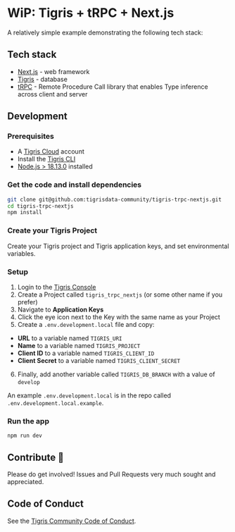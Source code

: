 # WiP: Tigris + tRPC + Next.js

A relatively simple example demonstrating the following tech stack:

## Tech stack

- [Next.js](https://nextjs.org/) - web framework
- [Tigris](https://www.tigrisdata.com) - database
- [tRPC](https://trpc.io) - Remote Procedure Call library that enables Type inference across client and server

## Development

### Prerequisites

* A [Tigris Cloud](https://www.tigrisdata.com) account
* Install the [Tigris CLI](https://www.tigrisdata.com/docs/sdkstools/cli/installation/)
* [Node.js > 18.13.0](https://nodejs.org/en/download/) installed

### Get the code and install dependencies

```bash
git clone git@github.com:tigrisdata-community/tigris-trpc-nextjs.git
cd tigris-trpc-nextjs
npm install
```

### Create your Tigris Project

Create your Tigris project and Tigris application keys, and set environmental variables.

### Setup

1. Login to the [Tigris Console](https://console.preview.tigrisdata.cloud/)
2. Create a Project called `tigris_trpc_nextjs` (or some other name if you prefer)
3. Navigate to **Application Keys**
4. Click the eye icon next to the Key with the same name as your Project
5. Create a `.env.development.local` file and copy:
  - **URL** to a variable named `TIGRIS_URI`
  - **Name** to a variable named `TIGRIS_PROJECT`
  - **Client ID** to a variable named `TIGRIS_CLIENT_ID`
  - **Client Secret** to a variable named `TIGRIS_CLIENT_SECRET`
6. Finally, add another variable called `TIGRIS_DB_BRANCH` with a value of `develop`

An example `.env.development.local` is in the repo called `.env.development.local.example`.

### Run the app

```shell
npm run dev
```

## Contribute 🙌

Please do get involved! Issues and Pull Requests very much sought and appreciated.

## Code of Conduct

See the [Tigris Community Code of Conduct](https://www.tigrisdata.com/docs/community/code-of-conduct/).

